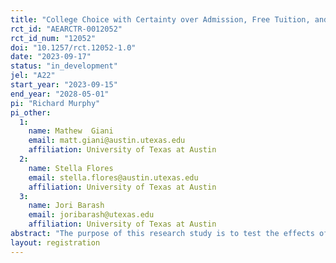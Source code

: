 ```yaml
---
title: "College Choice with Certainty over Admission, Free Tuition, and Housing"
rct_id: "AEARCTR-0012052"
rct_id_num: "12052"
doi: "10.1257/rct.12052-1.0"
date: "2023-09-17"
status: "in_development"
jel: "A22"
start_year: "2023-09-15"
end_year: "2028-05-01"
pi: "Richard Murphy"
pi_other:
  1:
    name: Mathew  Giani
    email: matt.giani@austin.utexas.edu
    affiliation: University of Texas at Austin
  2:
    name: Stella Flores
    email: stella.flores@austin.utexas.edu
    affiliation: University of Texas at Austin
  3:
    name: Jori Barash
    email: joribarash@utexas.edu
    affiliation: University of Texas at Austin
abstract: "The purpose of this research study is to test the effects of three “certainties” on college application, enrollment, and persistence among high-ability, low-income students. The intervention involves randomized access to informational materials that jointly provide certainty about admissions, tuition, and housing. All treated students are guaranteed that, for four years, financial aid will cover tuition costs, they will have a place in on-campus housing, and they will receive a $1,800 subsidy toward housing. Moreover, all students in the top 6% of their graduating cohort are guaranteed admission. This intervention builds on Dynarki et al. (2021), which provided certainty about tuition to Michigan students. This study includes Texas students who are in the Top 10% of their 12th-grade cohort and are eligible for the Free and Reduced-Price Lunch program."
layout: registration
---
```



